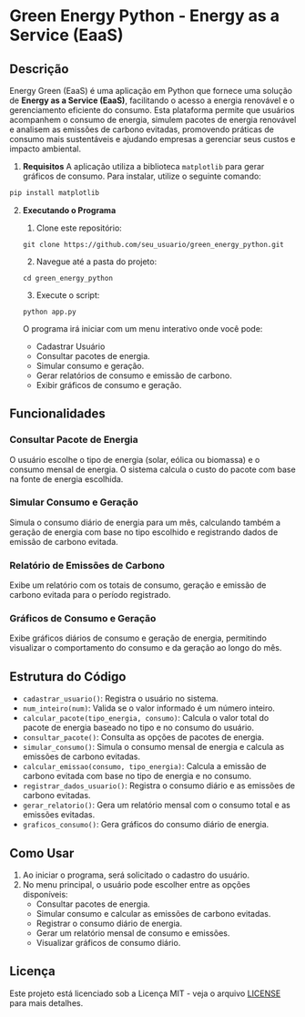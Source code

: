 # Green Energy Python - Energy as a Service (EaaS)

## Descrição
Energy Green (EaaS) é uma aplicação em Python que fornece uma solução de **Energy as a Service (EaaS)**, facilitando o acesso a energia renovável e o gerenciamento eficiente do consumo. Esta plataforma permite que usuários acompanhem o consumo de energia, simulem pacotes de energia renovável e analisem as emissões de carbono evitadas, promovendo práticas de consumo mais sustentáveis e ajudando empresas a gerenciar seus custos e impacto ambiental.

1. **Requisitos**
A aplicação utiliza a biblioteca `matplotlib` para gerar gráficos de consumo. Para instalar, utilize o seguinte comando:

```bash
pip install matplotlib
```

2. **Executando o Programa**

    1. Clone este repositório:
    ```
    git clone https://github.com/seu_usuario/green_energy_python.git
    ```

    2. Navegue até a pasta do projeto:
    ```
    cd green_energy_python
    ```

    3. Execute o script:
    ```
    python app.py
    ```

    O programa irá iniciar com um menu interativo onde você pode:
    - Cadastrar Usuário
    - Consultar pacotes de energia.
    - Simular consumo e geração.
    - Gerar relatórios de consumo e emissão de carbono.
    - Exibir gráficos de consumo e geração.

## Funcionalidades

### Consultar Pacote de Energia
O usuário escolhe o tipo de energia (solar, eólica ou biomassa) e o consumo mensal de energia. O sistema calcula o custo do pacote com base na fonte de energia escolhida.

### Simular Consumo e Geração
Simula o consumo diário de energia para um mês, calculando também a geração de energia com base no tipo escolhido e registrando dados de emissão de carbono evitada.

### Relatório de Emissões de Carbono
Exibe um relatório com os totais de consumo, geração e emissão de carbono evitada para o período registrado.

### Gráficos de Consumo e Geração
Exibe gráficos diários de consumo e geração de energia, permitindo visualizar o comportamento do consumo e da geração ao longo do mês.

## Estrutura do Código
- `cadastrar_usuario()`: Registra o usuário no sistema.
- `num_inteiro(num)`: Valida se o valor informado é um número inteiro.
- `calcular_pacote(tipo_energia, consumo)`: Calcula o valor total do pacote de energia baseado no tipo e no consumo do usuário.
- `consultar_pacote()`: Consulta as opções de pacotes de energia.
- `simular_consumo()`: Simula o consumo mensal de energia e calcula as emissões de carbono evitadas.
- `calcular_emissao(consumo, tipo_energia)`: Calcula a emissão de carbono evitada com base no tipo de energia e no consumo.
- `registrar_dados_usuario()`: Registra o consumo diário e as emissões de carbono evitadas.
- `gerar_relatorio()`: Gera um relatório mensal com o consumo total e as emissões evitadas.
- `graficos_consumo()`: Gera gráficos do consumo diário de energia.

## Como Usar
1. Ao iniciar o programa, será solicitado o cadastro do usuário.
2. No menu principal, o usuário pode escolher entre as opções disponíveis:
    - Consultar pacotes de energia.
    - Simular consumo e calcular as emissões de carbono evitadas.
    - Registrar o consumo diário de energia.
    - Gerar um relatório mensal de consumo e emissões.
    - Visualizar gráficos de consumo diário.

## Licença
Este projeto está licenciado sob a Licença MIT - veja o arquivo [LICENSE](LICENSE) para mais detalhes.

